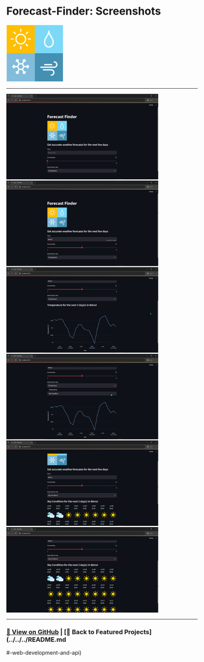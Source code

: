 # Forecast-Finder: Screenshots 

<img src="Forecast-Finder-1.png" alt="Forecast-Finder_logo" width="150">

---

<a href="Forecast-Finder-2.png"><img src="Forecast-Finder-2.png" width="400"></a>
<a href="Forecast-Finder-3.png"><img src="Forecast-Finder-3.png" width="400"></a>
<a href="Forecast-Finder-4.png"><img src="Forecast-Finder-4.png" width="400"></a>
<a href="Forecast-Finder-5.png"><img src="Forecast-Finder-5.png" width="400"></a>
<a href="Forecast-Finder-6.png"><img src="Forecast-Finder-6.png" width="400"></a>
<a href="Forecast-Finder-7.png"><img src="Forecast-Finder-7.png" width="400"></a>

---

### [🔗 View on GitHub](https://github.com/emads22/Forecast-Finder) | [🔗 Back to Featured Projects](../../../README.md
#-web-development-and-api)
